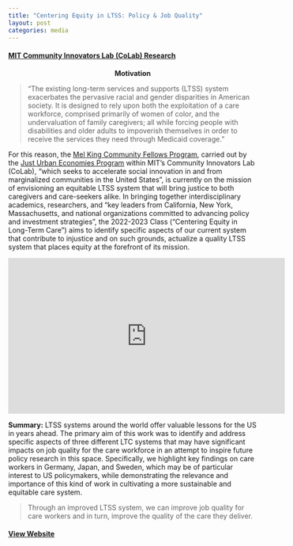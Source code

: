 ```yaml
---
title: "Centering Equity in LTSS: Policy & Job Quality"
layout: post
categories: media
---
```


#### [MIT Community Innovators Lab (CoLab) Research](https://www.colab.mit.edu/)

<center><b> Motivation </b></center>

> “The existing long-term services and supports (LTSS) system exacerbates the pervasive racial and gender disparities in American society. It is designed to rely upon both the exploitation of a care workforce, comprised primarily of women of color, and the undervaluation of family caregivers; all while forcing people with disabilities and older adults to impoverish themselves in order to receive the services they need through Medicaid coverage.”

For this reason, the [Mel King Community Fellows Program](https://www.colab.mit.edu/mkcf), carried out by the [Just Urban Economies Program](https://www.colab.mit.edu/just-urban-economies) within MIT’s Community Innovators Lab (CoLab), “which seeks to accelerate social innovation in and from marginalized communities in the United States”, is currently on the mission of envisioning an equitable LTSS system that will bring justice to both caregivers and care-seekers alike. In bringing together interdisciplinary academics, researchers, and “key leaders from California, New York, Massachusetts, and national organizations committed to advancing policy and investment strategies”, the 2022-2023 Class (“Centering Equity in Long-Term Care”) aims to identify specific aspects of our current system that contribute to injustice and on such grounds, actualize a quality LTSS system that places equity at the forefront of its mission.

<!-- <center><b> Summary </b></center> -->

<!-- <iframe width="480" height="360" src="https://www.youtube.com/embed/tix3HJ6MVZs"> </iframe> --> 

<center> <iframe width="560" height="315" src="https://www.youtube.com/embed/tix3HJ6MVZs" frameborder="0" allow="autoplay; encrypted-media" allowfullscreen></iframe> </center>

**Summary:** LTSS systems around the world offer valuable lessons for the US in years ahead. The primary aim of this work was to identify and address specific aspects of three different LTC systems that may have significant impacts on job quality for the care workforce in an attempt to inspire future policy research in this space. Specifically, we highlight key findings on care workers in Germany, Japan, and Sweden, which may be of particular interest to US policymakers, while demonstrating the relevance and importance of this kind of work in cultivating a more sustainable and equitable care system.

> Through an improved LTSS system, we can improve job quality for care workers and in turn, improve the quality of the care they deliver.

#### [View Website](https://rpubs.com/antonella_basso/941969)
